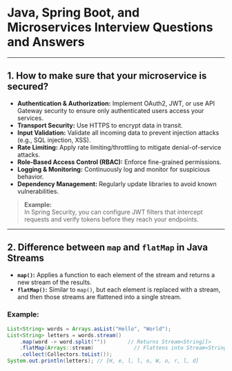 # Java, Spring Boot, and Microservices Interview Questions and Answers

---

## 1. How to make sure that your microservice is secured?

- **Authentication & Authorization:** Implement OAuth2, JWT, or use API Gateway security to ensure only authenticated users access your services.
- **Transport Security:** Use HTTPS to encrypt data in transit.
- **Input Validation:** Validate all incoming data to prevent injection attacks (e.g., SQL injection, XSS).
- **Rate Limiting:** Apply rate limiting/throttling to mitigate denial-of-service attacks.
- **Role-Based Access Control (RBAC):** Enforce fine-grained permissions.
- **Logging & Monitoring:** Continuously log and monitor for suspicious behavior.
- **Dependency Management:** Regularly update libraries to avoid known vulnerabilities.

> **Example:**  
> In Spring Security, you can configure JWT filters that intercept requests and verify tokens before they reach your endpoints.

---

## 2. Difference between `map` and `flatMap` in Java Streams

- **`map()`:** Applies a function to each element of the stream and returns a new stream of the results.
- **`flatMap()`:** Similar to `map()`, but each element is replaced with a stream, and then those streams are flattened into a single stream.

### Example:
```java
List<String> words = Arrays.asList("Hello", "World");
List<String> letters = words.stream()
    .map(word -> word.split(""))       // Returns Stream<String[]>
    .flatMap(Arrays::stream)             // Flattens into Stream<String>
    .collect(Collectors.toList());
System.out.println(letters); // [H, e, l, l, o, W, o, r, l, d]

